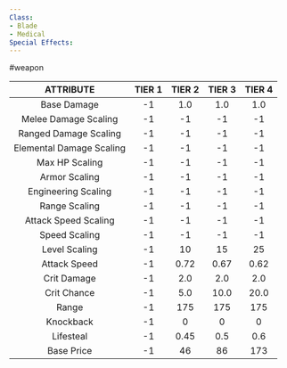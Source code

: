 ```yaml
---
Class:
- Blade
- Medical
Special Effects: 
---
```

#weapon

| **ATTRIBUTE**| **TIER 1**| **TIER 2**| **TIER 3**| **TIER 4** |
| :---: | :---: | :---: | :---: | :---:  |
| Base Damage | -1   | 1.0   | 1.0   | 1.0  |
| Melee Damage Scaling | -1   | -1   | -1   | -1  |
| Ranged Damage Scaling | -1   | -1   | -1   | -1  |
| Elemental Damage Scaling | -1   | -1   | -1   | -1  |
| Max HP Scaling | -1   | -1   | -1   | -1  |
| Armor Scaling | -1   | -1   | -1   | -1  |
| Engineering Scaling | -1   | -1   | -1   | -1  |
| Range Scaling | -1   | -1   | -1   | -1  |
| Attack Speed Scaling | -1   | -1   | -1   | -1  |
| Speed Scaling | -1   | -1   | -1   | -1  |
| Level Scaling | -1   | 10   | 15   | 25  |
| Attack Speed | -1   | 0.72   | 0.67   | 0.62  |
| Crit Damage | -1   | 2.0   | 2.0   | 2.0  |
| Crit Chance | -1   | 5.0   | 10.0   | 20.0  |
| Range | -1   | 175   | 175   | 175  |
| Knockback | -1   | 0   | 0   | 0  |
| Lifesteal | -1   | 0.45   | 0.5   | 0.6  |
| Base Price | -1   | 46   | 86   | 173  |
